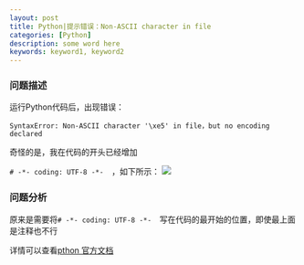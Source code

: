 ```yaml
---
layout: post
title: Python|提示错误：Non-ASCII character in file
categories: [Python]
description: some word here
keywords: keyword1, keyword2
---
```


### 问题描述
运行Python代码后，出现错误：

```SyntaxError: Non-ASCII character '\xe5' in file，but no encoding declared```

奇怪的是，我在代码的开头已经增加

``` # -*- coding: UTF-8 -*-   ```，如下所示：
![](/images/2016-1-25-coding.png)

### 问题分析

原来是需要将``` # -*- coding: UTF-8 -*-   ```写在代码的最开始的位置，即使最上面是注释也不行


详情可以查看[pthon 官方文档](https://www.python.org/dev/peps/pep-0263/)


